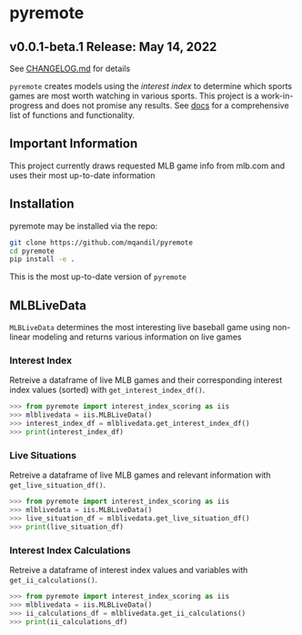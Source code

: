 # pyremote
## v0.0.1-beta.1 Release: May 14, 2022
See [CHANGELOG.md](CHANGELOG.md) for details

`pyremote` creates models using the *interest index* to determine which sports games are most worth watching in various sports. This project is a work-in-progress and does not promise any results. See [docs](docs) for a comprehensive list of functions and functionality. 

## Important Information

This project currently draws requested MLB game info from mlb.com and uses their most up-to-date information

## Installation
pyremote may be installed via the repo:
```bash
git clone https://github.com/mqandil/pyremote
cd pyremote
pip install -e .
```
This is the most up-to-date version of `pyremote`

## MLBLiveData
`MLBLiveData` determines the most interesting live baseball game using non-linear modeling and returns various information on live games

### Interest Index
Retreive a dataframe of live MLB games and their corresponding interest index values (sorted) with `get_interest_index_df()`. 
```python
>>> from pyremote import interest_index_scoring as iis
>>> mlblivedata = iis.MLBLiveData()
>>> interest_index_df = mlblivedata.get_interest_index_df()
>>> print(interest_index_df)
```

### Live Situations
Retreive a dataframe of live MLB games and relevant information with `get_live_situation_df()`.
```python
>>> from pyremote import interest_index_scoring as iis
>>> mlblivedata = iis.MLBLiveData()
>>> live_situation_df = mlblivedata.get_live_situation_df()
>>> print(live_situation_df)
```
### Interest Index Calculations
Retreive a dataframe of interest index values and variables with `get_ii_calculations()`.
```python
>>> from pyremote import interest_index_scoring as iis
>>> mlblivedata = iis.MLBLiveData()
>>> ii_calculations_df = mlblivedata.get_ii_calculations()
>>> print(ii_calculations_df)
```
